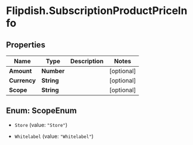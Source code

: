 # Flipdish.SubscriptionProductPriceInfo

## Properties
Name | Type | Description | Notes
------------ | ------------- | ------------- | -------------
**Amount** | **Number** |  | [optional] 
**Currency** | **String** |  | [optional] 
**Scope** | **String** |  | [optional] 


<a name="ScopeEnum"></a>
## Enum: ScopeEnum


* `Store` (value: `"Store"`)

* `Whitelabel` (value: `"Whitelabel"`)




